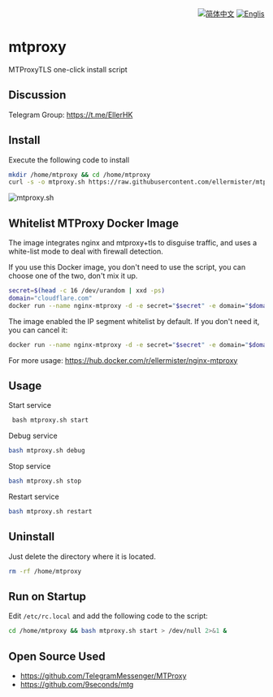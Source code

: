 <div align="right">
  <a title="简体中文" href="README.md"><img src="https://img.shields.io/badge/-%E7%AE%80%E4%BD%93%E4%B8%AD%E6%96%87-545759?style=for-the-badge" alt="简体中文" /></a>
  <a title="English" href="README_EN.md"><img src="https://img.shields.io/badge/-English-A31F34?style=for-the-badge" alt="Englis"></a>
</div>

# mtproxy

MTProxyTLS one-click install script

## Discussion

Telegram Group: <https://t.me/EllerHK>

## Install

Execute the following code to install

```bash
mkdir /home/mtproxy && cd /home/mtproxy
curl -s -o mtproxy.sh https://raw.githubusercontent.com/ellermister/mtproxy/master/mtproxy.sh && chmod +x mtproxy.sh && bash mtproxy.sh
```

 ![mtproxy.sh](https://raw.githubusercontent.com/ellermister/mtproxy/master/mtproxy.jpg)

## Whitelist MTProxy Docker Image

The image integrates nginx and mtproxy+tls to disguise traffic, and uses a white-list mode to deal with firewall detection.

If you use this Docker image, you don't need to use the script, you can choose one of the two, don't mix it up.

```bash
secret=$(head -c 16 /dev/urandom | xxd -ps)
domain="cloudflare.com"
docker run --name nginx-mtproxy -d -e secret="$secret" -e domain="$domain" -p 8080:80 -p 8443:443 ellermister/nginx-mtproxy:latest
```

The image enabled the IP segment whitelist  by default. If you don't need it, you can cancel it:

```bash
docker run --name nginx-mtproxy -d -e secret="$secret" -e domain="$domain" -e ip_white_list="IP" -p 8080:80 -p 8443:443 ellermister/nginx-mtproxy:latest
```

For more usage: <https://hub.docker.com/r/ellermister/nginx-mtproxy>

## Usage

Start service

```bash
 bash mtproxy.sh start
```

Debug service

```bash
bash mtproxy.sh debug
```

Stop service

```bash
bash mtproxy.sh stop
```

Restart service

```bash
bash mtproxy.sh restart
```

## Uninstall

Just delete the directory where it is located.

```bash
rm -rf /home/mtproxy
```

## Run on Startup

Edit `/etc/rc.local` and add the following code to the script:

```bash
cd /home/mtproxy && bash mtproxy.sh start > /dev/null 2>&1 &
```

## Open Source Used

- <https://github.com/TelegramMessenger/MTProxy>
- <https://github.com/9seconds/mtg>
